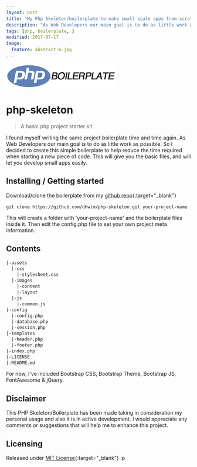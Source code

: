 ```yaml
---
layout: post
title: "My Php Skeleton/boilerplate to make small scale apps from scratch"
description: "As Web Developers our main goal is to do as little work as possible. "
tags: [php, boilerplate, ]
modified: 2017-07-17
image:
  feature: abstract-6.jpg
---
```


![Logo of the project](https://raw.githubusercontent.com/dhwlm/php-skeleton/master/assets/images/content/read-me-php-boilerplate.png)

# php-skeleton
> A basic php project starter kit

I found myself writing the same project boilerplate time and time again. As Web Developers our main goal is to do as little work as possible. So I decided to create this simple boilerplate to help reduce the time required when starting a new piece of code. This will give you the basic files, and will let you develop small apps easily.

## Installing / Getting started

Download/clone the boilerplate from my [github repo](https://github.com/dhwlm/php-skeleton){:target="_blank"}

```shell
git clone https://github.com/dhwlm/php-skeleton.git your-project-name
```

This will create a folder with 'your-project-name' and the boilerplate files inside it. Then edit the config.php file to set your own project meta information.

## Contents

```shell
|-assets
  |-css
    |-stylesheet.css
  |-images
    |-content
    |-layout
  |-js
    |-common.js
|-config
  |-config.php
  |-database.php
  |-session.php
|-templates
  |-header.php
  |-footer.php
|-index.php
|-LICENSE
|-README.md
 ```

For now, I've included Bootstrap CSS, Bootstrap Theme, Bootstrap JS, FontAwesome & jQuery.

## Disclaimer
This PHP Skeleton/Boilerplate has been made taking in consideration my personal usage and also it is in active development. I would appreciate any comments or suggestions that will help me to enhance this project.

## Licensing
Released under [MIT License](https://dhawal.mit-license.org/){:target="_blank"} :p
